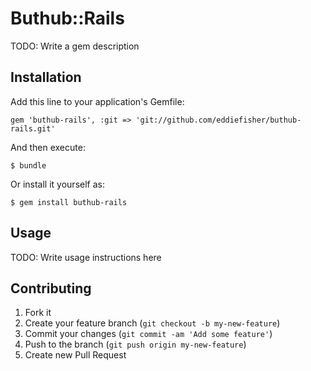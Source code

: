 # Buthub::Rails

TODO: Write a gem description

## Installation

Add this line to your application's Gemfile:

    gem 'buthub-rails', :git => 'git://github.com/eddiefisher/buthub-rails.git'

And then execute:

    $ bundle

Or install it yourself as:

    $ gem install buthub-rails

## Usage

TODO: Write usage instructions here

## Contributing

1. Fork it
2. Create your feature branch (`git checkout -b my-new-feature`)
3. Commit your changes (`git commit -am 'Add some feature'`)
4. Push to the branch (`git push origin my-new-feature`)
5. Create new Pull Request
